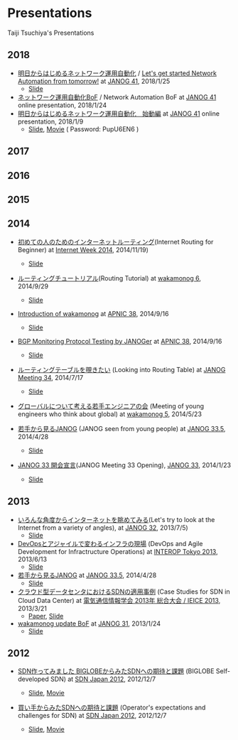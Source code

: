 # Presentations
Taiji Tsuchiya's Presentations

## 2018
- [明日からはじめるネットワーク運用自動化](https://www.janog.gr.jp/meeting/janog41/program/auto) / [Let's get started Network Automation from tomorrow!](https://www.janog.gr.jp/meeting/janog41/en/program/auto) at [JANOG 41](https://www.janog.gr.jp/meeting/janog41/), 2018/1/25
  - [Slide](https://speakerdeck.com/taijijiji/lets-get-started-network-automation-from-tomorrow)
- [ネットワーク運用自動化BoF](https://www.janog.gr.jp/meeting/janog41/bof/netopscoding) / Network Automation BoF at  [JANOG 41](https://www.janog.gr.jp/meeting/janog41/) online presentation, 2018/1/24
- [明日からはじめるネットワーク運用自動化　始動編](https://www.janog.gr.jp/meeting/janog41/program/autoprep) at [JANOG 41](https://www.janog.gr.jp/meeting/janog41/) online presentation, 2018/1/9
  - [Slide](https://www.janog.gr.jp/meeting/janog41/application/files/1715/1572/1618/janog41-autoprep-taiji-03.pdf), [Movie](https://cisco.webex.com/ciscosales-jp/lsr.php?RCID=98385bb3c72e44b1b5226aee6155e676) ( Password: PupU6EN6 )

## 2017
## 2016
## 2015

## 2014
- [初めての人のためのインターネットルーティング](https://www.nic.ad.jp/iw2014/program/t04/)(Internet Routing for Beginner) at [Internet Week 2014](https://www.nic.ad.jp/iw2014/), 2014/11/19)
  - [Slide](https://www.nic.ad.jp/ja/materials/iw/2014/proceedings/t4/t4-tsuchiya.pdf)
- [ルーティングチュートリアル](https://atnd.org/events/55466)(Routing Tutorial) at [wakamonog 6](https://atnd.org/events/55466), 2014/9/29
  - [Slide](https://www.slideshare.net/taijitsuchiya5/wakamonog6-tsuchiya-public)
- [Introduction of wakamonog](https://conference.apnic.net/38/program#youthprogrambof) at [APNIC 38](https://conference.apnic.net/38/38/home.html), 2014/9/16
  - [Slide](https://conference.apnic.net/data/38/wakamonog_apnic38.pdf)
- [BGP Monitoring Protocol Testing by JANOGer](https://conference.apnic.net/38/38/program.html#apops2) at [APNIC 38](https://conference.apnic.net/38/38/home.html), 2014/9/16
  - [Slide](https://www.slideshare.net/apnic/bmpbgp-monitoring-protocol-testing-by-janogers-2-1410809850?ref=https://conference.apnic.net/38/38/program.html)

- [ルーティングテーブルを覗きたい](https://www.janog.gr.jp/meeting/janog34/program/rtabl.html) (Looking into Routing Table) at [JANOG Meeting 34](https://www.janog.gr.jp/meeting/janog34/index.html), 2014/7/17
  - [Slide](https://www.janog.gr.jp/meeting/janog34/doc/janog34-rtabl-taiji-1.pdf)
- [グローバルについて考える若手エンジニアの会](https://atnd.org/events/50358) (Meeting of young engineers who think about global) at [wakamonog 5](https://atnd.org/events/50358), 2014/5/23
- [若手から見るJANOG](https://www.janog.gr.jp/meeting/janog33.5/program/wakamono.html) (JANOG seen from young people) at [JANOG 33.5](https://www.janog.gr.jp/meeting/janog33.5/index.html), 2014/4/28
  - [Slide](https://www.janog.gr.jp/meeting/janog33.5/doc/janog33.5_wakamono.pdf)
- [JANOG 33 開会宣言](https://www.janog.gr.jp/meeting/janog33/program/opening1.html)(JANOG Meeting 33 Opening), [JANOG 33](https://www.janog.gr.jp/meeting/janog33/), 2014/1/23
  - [Slide](https://www.janog.gr.jp/meeting/janog33/doc/janog33-opening-tsuchiya-1.pdf)

## 2013
- [いろんな角度からインターネットを眺めてみる](https://www.janog.gr.jp/meeting/janog32/program/internet.html)(Let's try to look at the Internet from a variety of angles), at [JANOG 32](https://www.janog.gr.jp/meeting/janog32/index.html), 2013/7/5)
  - [Slide](https://www.janog.gr.jp/meeting/janog32/doc/janog32-internet-tsuchiya-01.pdf)
- [DevOpsとアジャイルで変わるインフラの現場](https://reg.f2ff.jp/public/session/view/2051) (DevOps and Agile Development for Infractructure Operations) at [INTEROP Tokyo 2013](https://www.interop.jp/2013/), 2013/6/13
  - [Slide](https://www.slideshare.net/taijitsuchiya5/changing-infrastructure-operation-by-devops-and-agile-development)
- [若手から見るJANOG](https://www.janog.gr.jp/meeting/janog33.5/program/wakamono.html) at [JANOG 33.5](https://www.janog.gr.jp/meeting/janog33.5/index.html), 2014/4/28
  - [Slide](https://www.janog.gr.jp/meeting/janog33.5/doc/janog33.5_wakamono.pdf)
- [クラウド型データセンタにおけるSDNの適用事例](http://www.gakkai-web.net/gakkai/ieice/2013gpro/Settings/ab/bt_04_001.html) (Case Studies for SDN in Cloud Data Center) at [電気通信情報学会 2013年 総合大会 / IEICE 2013](http://www.ieice.org/jpn/event/program/2013G/index.html), 2013/3/21
  - [Paper](http://www.slideshare.net/taijitsuchiya5/sdncase-studies-of-sdn-in-cloud-datacenter), [Slide](http://www.slideshare.net/taijitsuchiya5/sdn-63679771)
- [wakamonog update BoF](https://www.janog.gr.jp/meeting/janog31/program/wakamonog.html) at [JANOG 31](https://www.janog.gr.jp/meeting/janog31/index.html), 2013/1/24
  - [Slide](https://www.janog.gr.jp/meeting/janog31/program/wakamonog.html)

## 2012
- [SDN作ってみました BIGLOBEからみたSDNへの期待と課題](http://www.sdnjapan.org/archive/2012/1206.html) (BIGLOBE Self-developed SDN) at [SDN Japan 2012](http://www.sdnjapan.org/archive/2012/index.html), 2012/12/7
  - [Slide](http://www.sdnjapan.org/archive/2012/material-SDN_Japan_2012/6th-panel2/tsuchiya2.pdf ), [Movie](https://www.youtube.com/watch?v=oAmUakVfmr4)

- [買い手からみたSDNへの期待と課題](http://www.sdnjapan.org/archive/2012/1206.html) (Operator's expectations and challenges for SDN)
at [SDN Japan 2012](http://www.sdnjapan.org/archive/2012/index.html), 2012/12/7
  - [Slide](http://www.sdnjapan.org/archive/2012/material-SDN_Japan_2012/6th-panel2/tsuchiya1.pdf), [Movie](https://www.youtube.com/watch?v=oAmUakVfmr4)
